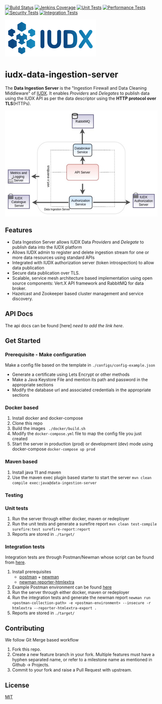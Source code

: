 [![Build Status](https://img.shields.io/jenkins/build?jobUrl=https%3A%2F%2Fjenkins.iudx.io%2Fjob%2Fiudx%2520data-ingestion-server%2520%28master%29%2520pipeline%2F)](https://jenkins.iudx.io/job/iudx%20data-ingestion-server%20(master)%20pipeline//lastBuild/)
[![Jenkins Coverage](https://img.shields.io/jenkins/coverage/jacoco?jobUrl=https%3A%2F%2Fjenkins.iudx.io%2Fjob%2Fiudx%2520data-ingestion-server%2520%28master%29%2520pipeline%2F)](https://jenkins.iudx.io/job/iudx%20data-ingestion-server%20(master)%20pipeline//lastBuild/jacoco/)
[![Unit Tests](https://img.shields.io/jenkins/tests?jobUrl=https%3A%2F%2Fjenkins.iudx.io%2Fjob%2Fiudx%2520data-ingestion-server%2520%28master%29%2520pipeline%2F)](https://jenkins.iudx.io/job/iudx%20data-ingestion-server%20(master)%20pipeline//lastBuild/testReport/)
[![Performance Tests](https://img.shields.io/jenkins/build?jobUrl=https%3A%2F%2Fjenkins.iudx.io%2Fjob%2Fiudx%2520data-ingestion-server%2520%28master%29%2520pipeline%2F&label=performance%20tests)](https://jenkins.iudx.io/job/iudx%20data-ingestion-server%20(master)%20pipeline//lastBuild/performance/)
[![Security Tests](https://img.shields.io/jenkins/build?jobUrl=https%3A%2F%2Fjenkins.iudx.io%2Fjob%2Fiudx%2520data-ingestion-server%2520%28master%29%2520pipeline%2F&label=security%20tests)](https://jenkins.iudx.io/job/iudx%20data-ingestion-server%20(master)%20pipeline//lastBuild/zap/)
[![Integration Tests](https://img.shields.io/jenkins/build?jobUrl=https%3A%2F%2Fjenkins.iudx.io%2Fjob%2Fiudx%2520data-ingestion-server%2520%28master%29%2520pipeline%2F&label=integration%20tests)](https://jenkins.iudx.io/job/iudx%20data-ingestion-server%20(master)%20pipeline/Integration_20Test_20Report/)

![IUDX](./docs/iudx.png)
# iudx-data-ingestion-server
The <b>Data Ingestion Server</b> is the "Ingestion Firewall and Data Cleaning Middleware" of [IUDX](https://iudx.org.in). It enables *Providers* and *Delegates* to publish data using the IUDX API as per the data descriptor using the <b>HTTP protocol over TLS</b>(HTTPs).

<p align="center">
<img src="docs/di_server_overview.jpg">
</p>

## **Features**

-  Data Ingestion Server allows IUDX Data *Providers* and *Delegate* to publish data into the IUDX platform
- Allows IUDX admin to register and delete ingestion stream for one or more data resources using standard APIs
- Integrated with IUDX authorization server (token introspection) to allow data publication
- Secure data publication over TLS.
- Scalable, service mesh architecture based implementation using open source components: Vert.X API framework and RabbitMQ for data broker.
- Hazelcast and Zookeeper based cluster management and service discovery.


## API Docs 
The api docs can be found [here] *need to add the link here*.

## Get Started

### Prerequisite - Make configuration
Make a config file based on the template in `./configs/config-example.json` 
- Generate a certificate using Lets Encrypt or other methods
- Make a Java Keystore File and mention its path and password in the appropriate sections
- Modify the database url and associated credentials in the appropriate sections

### Docker based
1. Install docker and docker-compose
2. Clone this repo
3. Build the images 
   ` ./docker/build.sh`
4. Modify the `docker-compose.yml` file to map the config file you just created
5. Start the server in production (prod) or development (dev) mode using docker-compose 
   ` docker-compose up prod `


### Maven based
1. Install java 11 and maven
2. Use the maven exec plugin based starter to start the server 
   `mvn clean compile exec:java@data-ingestion-server`

### Testing

### Unit tests
1. Run the server through either docker, maven or redeployer
2. Run the unit tests and generate a surefire report 
   `mvn clean test-compile surefire:test surefire-report:report`
3. Reports are stored in `./target/`

### Integration tests
Integration tests are through Postman/Newman whose script can be found from [here](src/test/resources/Data_Ingestion.postman_collection.json).
1. Install prerequisites
   - [postman](https://www.postman.com/) + [newman](https://www.npmjs.com/package/newman)
   - [newman reporter-htmlextra](https://www.npmjs.com/package/newman-reporter-htmlextra)
2. Example Postman environment can be found [here](src/test/resources/ingest.iudx.io.postman_environment.json)
3. Run the server through either docker, maven or redeployer
4. Run the integration tests and generate the newman report 
   `newman run <postman-collection-path> -e <postman-environment> --insecure -r htmlextra --reporter-htmlextra-export .`
5. Reports are stored in `./target/`

## Contributing
We follow Git Merge based workflow 
1. Fork this repo.
2. Create a new feature branch in your fork. Multiple features must have a hyphen separated name, or refer to a milestone name as mentioned in Github -> Projects.
3. Commit to your fork and raise a Pull Request with upstream.

## License
[MIT](LICENSE)

